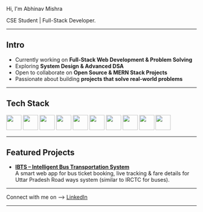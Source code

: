 Hi, I'm Abhinav Mishra   
  
CSE Student | Full-Stack Developer. 

     
---      
     
## Intro       
-  Currently working on **Full-Stack Web Development & Problem Solving**    
-  Exploring **System Design & Advanced DSA**  
-  Open to collaborate on **Open Source & MERN Stack Projects**    
-  Passionate about building **projects that solve real-world problems**  
  
---

## Tech Stack  
<p align="left">
  <img src="https://cdn.jsdelivr.net/gh/devicons/devicon/icons/cplusplus/cplusplus-original.svg" width="40" height="40"/>
  <img src="https://cdn.jsdelivr.net/gh/devicons/devicon/icons/python/python-original.svg" width="40" height="40"/>     
  <img src="https://cdn.jsdelivr.net/gh/devicons/devicon/icons/javascript/javascript-original.svg" width="40" height="40"/>
  <img src="https://cdn.jsdelivr.net/gh/devicons/devicon/icons/html5/html5-original.svg" width="40" height="40"/>  
  <img src="https://cdn.jsdelivr.net/gh/devicons/devicon/icons/css3/css3-original.svg" width="40" height="40"/>
  <img src="https://cdn.jsdelivr.net/gh/devicons/devicon/icons/mysql/mysql-original.svg" width="40" height="40"/>
  <img src="https://cdn.jsdelivr.net/gh/devicons/devicon/icons/react/react-original.svg" width="40" height="40"/>
  <img src="https://cdn.jsdelivr.net/gh/devicons/devicon/icons/nodejs/nodejs-original.svg" width="40" height="40"/>   
  <img src="https://cdn.jsdelivr.net/gh/devicons/devicon/icons/git/git-original.svg" width="40" height="40"/>
  <img src="https://cdn.jsdelivr.net/gh/devicons/devicon/icons/github/github-original.svg" width="40" height="40"/>

---
##  Featured Projects  
-  [**IBTS – Intelligent Bus Transportation System**](https://github.com/aabhi-999/IBTS)  
   A smart web app for bus ticket booking, live tracking & fare details for Uttar Pradesh Road ways system (similar to IRCTC for buses).  
---

 Connect with me on -->
 [LinkedIn](https://www.linkedin.com/in/abhinav-mishra-252234329/)   

---
